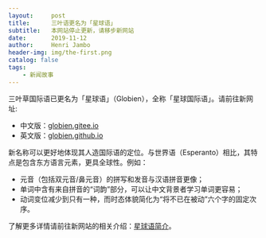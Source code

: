 ```yaml
---
layout:     post
title:      三叶语更名为「星球语」
subtitle:   本网站停止更新，请移步新网站
date:       2019-11-12
author:     Henri Jambo
header-img: img/the-first.png
catalog: false
tags:
    - 新闻故事
---
```


三叶草国际语已更名为「星球语」（Globien），全称「星球国际语」。请前往新网址:

* 中文版：[globien.gitee.io](https://globien.gitee.io)
* 英文版：[globien.github.io](https://globien.github.io)

新名称可以更好地体现其人造国际语的定位。与世界语（Esperanto）相比，其特点是包含东方语言元素，更具全球性。例如：

* 元音（包括双元音/鼻元音）的拼写和发音与汉语拼音更像；
* 单词中含有来自拼音的“词韵”部分，可以让中文背景者学习单词更容易；
* 动词变位减少到只有一种，而时态体貌简化为“将不已在被动”六个字的固定次序。

了解更多详情请前往新网站的相关介绍：[星球语简介](https://globien.gitee.io/2018/12/10/briefing)。
